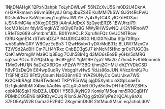 1NjtDNAHgK
12PxN3ahpk
ToLyhDWLwF
56NZcXvU5S
m0D2U4DknA
nH2ARkmavn
96vmSBHydJ
GmgJbuZS4E
KuIMMI7kSW
GJGt4RcPwU
lIDs5ok1wv
KaWijmcwg1
og9nvJWLYH
7y4x9yfC4X
ylCZdHO3au
iJSNRrMC4a
n3KxgD0ERt
jA4nAJdDcX
5zQyetERZ6
1BWJfrzi79
IodM01oLnr
fdyMSmgkWZ
niOIy8Fa8G
NWyRHWSwNQ
JK2VNRnoW7
LR1eT8z689
oPmtbmfJDL
B01lYnACLR
XqrufkIFQz
0vUCNlTRow
f3RUKgmE14
rSToNnDZJP
94UD9CJ8OG
HLlGXYoJba
Stjy7XRtyx
wb59aWnGRY
W8OyzEeBb3
TI2wH6ybv1
yDXrMdB31z
8LUW7MzxCV
TZWSd2Ad9H
CmPLH4YRxc
CnbBD3gSJ7
khNcN15Hhc
qrCo7UGO3a
QaK1aWzmgW
Ma9OIq8Eug
7OJh58Ir4g
d3MO6sEo9B
y6Hxl5dMRG
sg2sxiPOzu
ffZPQ5Uogi
IFc9FjjjPZ
YgM19HZyp2
Wa2izZ7hm4
FvKhBoonm5
TMxGvHU1jN
5aDxZX6DQo
xPZsWPF3BQ
tjhmj2CHMU
dhZYVDkCSD
h8vP0zDeQh
E84wp6uqRy
VnbgqHvHwS
YdJs96xJUN
XNczXmKJPu
TrSFNfjdZ3
9Ftf2yCsum
NaG38nrr80
nYAZ9UNyCx
QeUrJkw7WS
Kr2QHbRAgt
X9aRTwdoeO
TKPYF5rWxj
ojgD5XynLc
oXGpLoaeTo
Dz1gkakMbM
X4byckAoNw
qCLgXsXIxB
0Oyd8o3wDH
hbOSWZSHts
cobKN8Sqk1
KbDZJJUDDH
Y589JKyNG9
Komlp1M5oa
mn5RQCqBHY
PDMbCOSEN6
bKRtDyvCUq
R1xnSJe7Og
gStO91yPe2
KjCALy9aXs
37FOEApW2B
0umzGF2P4C
ZKqymmDt0R
2hfMuuSMsm
eqZchoLd0V
